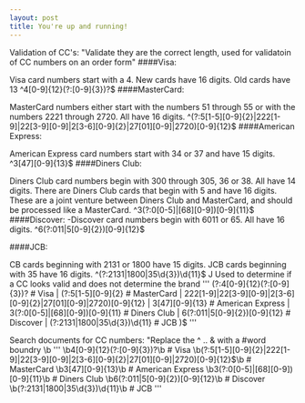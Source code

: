 ```yaml
---
layout: post
title: You're up and running!
---
```


Validation of CC's: "Validate they are the correct length, used for validatoin of CC numbers on an order form"
####Visa:

Visa card numbers start with a 4. New cards have 16 digits. Old cards have 13 ^4[0-9]{12}(?:[0-9]{3})?$
####MasterCard:

MasterCard numbers either start with the numbers 51 through 55 or with the numbers 2221 through 2720. All have 16 digits. ^(?:5[1-5][0-9]{2}|222[1-9]|22[3-9][0-9]|2[3-6][0-9]{2}|27[01][0-9]|2720)[0-9]{12}$
####American Express:

American Express card numbers start with 34 or 37 and have 15 digits. ^3[47][0-9]{13}$
####Diners Club:

Diners Club card numbers begin with 300 through 305, 36 or 38. All have 14 digits.
There are Diners Club cards that begin with 5 and have 16 digits. These are a joint venture between Diners Club and MasterCard, and should be processed like a MasterCard. ^3(?:0[0-5]|[68][0-9])[0-9]{11}$
####Discover: -Discover card numbers begin with 6011 or 65. All have 16 digits. ^6(?:011|5[0-9]{2})[0-9]{12}$

####JCB:

CB cards beginning with 2131 or 1800 have 15 digits. JCB cards beginning with 35 have 16 digits. ^(?:2131|1800|35\d{3})\d{11}$ J
Used to determine if a CC looks valid and does not determine the brand
''' (?:4[0-9]{12}(?:[0-9]{3})? # Visa | (?:5[1-5][0-9]{2} # MasterCard | 222[1-9]|22[3-9][0-9]|2[3-6][0-9]{2}|27[01][0-9]|2720)[0-9]{12} | 3[47][0-9]{13} # American Express | 3(?:0[0-5]|[68][0-9])[0-9]{11} # Diners Club | 6(?:011|5[0-9]{2})[0-9]{12} # Discover | (?:2131|1800|35\d{3})\d{11} # JCB )$ '''

Search documents for CC numbers: "Replace the ^ .. & with a #word boundry \b
''' \b4[0-9]{12}(?:[0-9]{3})?\b # Visa \b(?:5[1-5][0-9]{2}|222[1-9]|22[3-9][0-9]|2[3-6][0-9]{2}|27[01][0-9]|2720)[0-9]{12}$\b # MasterCard \b3[47][0-9]{13}\b # American Express \b3(?:0[0-5]|[68][0-9])[0-9]{11}\b # Diners Club \b6(?:011|5[0-9]{2})[0-9]{12}\b # Discover \b(?:2131|1800|35\d{3})\d{11}\b # JCB '''
